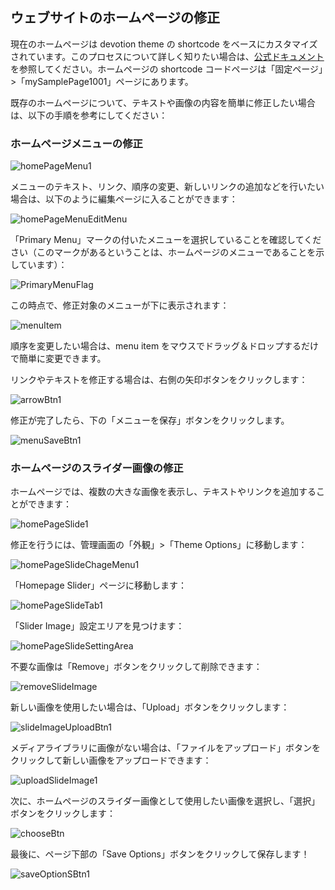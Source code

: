 ## ウェブサイトのホームページの修正

現在のホームページは devotion theme の shortcode をベースにカスタマイズされています。このプロセスについて詳しく知りたい場合は、[公式ドキュメント](https://flydemos.net/docs/devotion-doc/)を参照してください。ホームページの shortcode コードページは「固定ページ」>「mySamplePage1001」ページにあります。

既存のホームページについて、テキストや画像の内容を簡単に修正したい場合は、以下の手順を参考にしてください：

### ホームページメニューの修正

![homePageMenu1](../../../images/image-39.png)

メニューのテキスト、リンク、順序の変更、新しいリンクの追加などを行いたい場合は、以下のように編集ページに入ることができます：

![homePageMenuEditMenu](../../../images/image-37.png)

「Primary Menu」マークの付いたメニューを選択していることを確認してください（このマークがあるということは、ホームページのメニューであることを示しています）：

![PrimaryMenuFlag](../../../images/image-38.png)

この時点で、修正対象のメニューが下に表示されます：

![menuItem](../../../images/image-40.png)

順序を変更したい場合は、menu item をマウスでドラッグ＆ドロップするだけで簡単に変更できます。

リンクやテキストを修正する場合は、右側の矢印ボタンをクリックします：

![arrowBtn1](../../../images/image-41.png)

修正が完了したら、下の「メニューを保存」ボタンをクリックします。

![menuSaveBtn1](../../../images/image-42.png)

### ホームページのスライダー画像の修正

ホームページでは、複数の大きな画像を表示し、テキストやリンクを追加することができます：

![homePageSlide1](../../../images/image-43.png)

修正を行うには、管理画面の「外観」>「Theme Options」に移動します：

![homePageSlideChageMenu1](../../../images/image-44.png)

「Homepage Slider」ページに移動します：

![homePageSlideTab1](../../../images/image-45.png)

「Slider Image」設定エリアを見つけます：

![homePageSlideSettingArea](../../../images/image-46.png)

不要な画像は「Remove」ボタンをクリックして削除できます：

![removeSlideImage](../../../images/image-47.png)

新しい画像を使用したい場合は、「Upload」ボタンをクリックします：

![slideImageUploadBtn1](../../../images/image-48.png)

メディアライブラリに画像がない場合は、「ファイルをアップロード」ボタンをクリックして新しい画像をアップロードできます：

![uploadSlideImage1](../../../images/image-49.png)

次に、ホームページのスライダー画像として使用したい画像を選択し、「選択」ボタンをクリックします：

![chooseBtn](../../../images/image-50.png)

最後に、ページ下部の「Save Options」ボタンをクリックして保存します！

![saveOptionSBtn1](../../../images/image-51.png)
